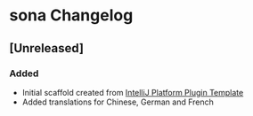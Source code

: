 <!-- Keep a Changelog guide -> https://keepachangelog.com -->

# sona Changelog

## [Unreleased]

### Added

- Initial scaffold created
  from [IntelliJ Platform Plugin Template](https://github.com/JetBrains/intellij-platform-plugin-template)
- Added translations for Chinese, German and French
